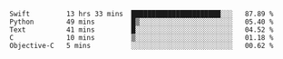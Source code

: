 
<!--START_SECTION:waka-->
```text
Swift         13 hrs 33 mins  ██████████████████████░░░   87.89 % 
Python        49 mins         █▒░░░░░░░░░░░░░░░░░░░░░░░   05.40 % 
Text          41 mins         █░░░░░░░░░░░░░░░░░░░░░░░░   04.52 % 
C             10 mins         ▒░░░░░░░░░░░░░░░░░░░░░░░░   01.18 % 
Objective-C   5 mins          ░░░░░░░░░░░░░░░░░░░░░░░░░   00.62 % 
```
<!--END_SECTION:waka-->

